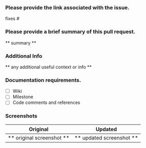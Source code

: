 ### Please provide the link associated with the issue.
fixes #

### Please provide a brief summary of this pull request.
** summary **

### Additional Info
** any additional useful context or info **

### Documentation requirements.

- [ ] Wiki 
- [ ] Milestone
- [ ] Code comments and references

### Screenshots

Original             |  Updated
:-------------------------:|:-------------------------:
** original screenshot **  |  ** updated screenshot **

